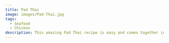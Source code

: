 ```yaml
---
title: Pad Thai
image: images/Pad-Thai.jpg
tags:
  - Seafood
  - Chicken
description: This amazing Pad Thai recipe is easy and comes together in under 30 minutes. It starts with fresh ingredients including rice noodles, chicken, shrimp, tofu, peanuts, scrambled eggs, and fresh vegetables all tossed together in a delicious homemade pad thai sauce.
---
```

